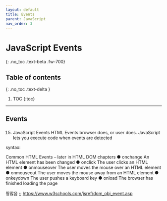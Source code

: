 ```yaml
---
layout: default
title: Events
parent: JavaScript
nav_order: 3
---
```


# JavaScript Events
{: .no_toc .text-beta .fw-700}

## Table of contents
{: .no_toc .text-delta }

1. TOC
{:toc}

---

## Events

###

15. JavaScript Events
HTML Events
browser does, or user does.
JavaScript lets you execute code when events are detected

syntax: <element event='some JavaScript'>

Common HTML Events – later in HTML DOM chapters
● onchange	An HTML element has been changed
● onclick	The user clicks an HTML element
● onmouseover	The user moves the mouse over an HTML element
● onmouseout	The user moves the mouse away from an HTML element
● onkeydown	The user pushes a keyboard key
● onload	The browser has finished loading the page

짱많음 ;; https://www.w3schools.com/jsref/dom_obj_event.asp